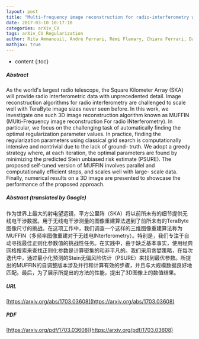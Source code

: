 ```yaml
---
layout: post
title: "Multi-frequency image reconstruction for radio-interferometry with self-tuned regularization parameters"
date: 2017-03-10 10:17:10
categories: arXiv_CV
tags: arXiv_CV Regularization
author: Rita Ammanouil, André Ferrari, Rémi Flamary, Chiara Ferrari, David Mary
mathjax: true
---
```


* content
{:toc}

##### Abstract
As the world's largest radio telescope, the Square Kilometer Array (SKA) will provide radio interferometric data with unprecedented detail. Image reconstruction algorithms for radio interferometry are challenged to scale well with TeraByte image sizes never seen before. In this work, we investigate one such 3D image reconstruction algorithm known as MUFFIN (MUlti-Frequency image reconstruction For radio INterferometry). In particular, we focus on the challenging task of automatically finding the optimal regularization parameter values. In practice, finding the regularization parameters using classical grid search is computationally intensive and nontrivial due to the lack of ground- truth. We adopt a greedy strategy where, at each iteration, the optimal parameters are found by minimizing the predicted Stein unbiased risk estimate (PSURE). The proposed self-tuned version of MUFFIN involves parallel and computationally efficient steps, and scales well with large- scale data. Finally, numerical results on a 3D image are presented to showcase the performance of the proposed approach.

##### Abstract (translated by Google)
作为世界上最大的射电望远镜，平方公里阵（SKA）将以前所未有的细节提供无线电干涉数据。用于无线电干涉测量的图像重建算法遇到了前所未有的TeraByte图像尺寸的挑战。在这项工作中，我们调查一个这样的三维图像重建算法称为MUFFIN（多频率图像重建对于无线电INterferometry）。特别是，我们专注于自动寻找最佳正则化参数值的挑战性任务。在实践中，由于缺乏基本事实，使用经典网格搜索来查找正则化参数是计算密集的和非平凡的。我们采用贪婪策略，在每次迭代中，通过最小化预测的Stein无偏风险估计（PSURE）来找到最优参数。所提出的MUFFIN的自调整版本涉及并行和计算有效的步骤，并且与大规模数据良好地匹配。最后，为了展示所提出的方法的性能，提出了3D图像上的数值结果。

##### URL
[https://arxiv.org/abs/1703.03608](https://arxiv.org/abs/1703.03608)

##### PDF
[https://arxiv.org/pdf/1703.03608](https://arxiv.org/pdf/1703.03608)

